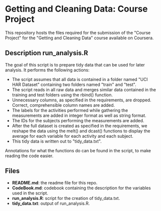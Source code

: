 Getting and Cleaning Data: Course Project
=========================================

This repository hosts the files required for the submission of the "Course Project" for the "Getting and Cleaning Data" course available on Coursera.

Description run_analysis.R
--------------------------

The goal of this script is to prepare tidy data that can be used for later analysis. It performs the following actions:

- The script assumes that all data is contained in a folder named "UCI HAR Dataset" containing two folders named "train" and "test".
- The script reads in all raw data and merges similar data contained in the training and test folders using the rbind() function.
- Unnecessary columns, as specified in the requirements, are dropped. Correct, comprehensible column names are added. 
- The labels for the activities performed while gathering the measurements are added in integer format as well as string format. 
- The IDs for the subjects performing the measurements are added.
- After the full dataset is created as specified in the requirements, we reshape the data using the melt() and dcast() functions to display the average for each variable for each activity and each subject. 
- This tidy data is written out to "tidy_data.txt".

Annotations for what the functions do can be found in the script, to make reading the code easier.


Files
-----

- **README.md**: the readme file for this repo.
- **CodeBook.md**: codebook containing the description for the variables used in the script.
- **run_analysis.R**: script for the creation of tidy_data.txt.
- **tidy_data.txt**: output of run_analysis.R.